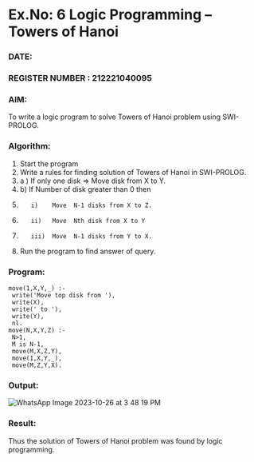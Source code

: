 # Ex.No: 6   Logic Programming –  Towers of Hanoi    
### DATE:                                                                            
### REGISTER NUMBER : 212221040095
### AIM: 
To  write  a logic program  to solve Towers of Hanoi problem  using SWI-PROLOG. 
### Algorithm:
1. Start the program
2.  Write a rules for finding solution of Towers of Hanoi in SWI-PROLOG.
3.  a )	If only one disk  => Move disk from X to Y.
4.  b)	If Number of disk greater than 0 then
5.        i)	Move  N-1 disks from X to Z.
6.        ii)	Move  Nth disk from X to Y
7.        iii)	Move  N-1 disks from Y to X.
8. Run the program  to find answer of  query.

### Program:
```
move(1,X,Y,_) :- 
 write('Move top disk from '), 
 write(X), 
 write(' to '), 
 write(Y), 
 nl. 
move(N,X,Y,Z) :- 
 N>1, 
 M is N-1, 
 move(M,X,Z,Y), 
 move(1,X,Y,_), 
 move(M,Z,Y,X).
```

### Output:

![WhatsApp Image 2023-10-26 at 3 48 19 PM](https://github.com/MaheshS03/AI_Lab_2023-24/assets/128498431/444efaaa-5aeb-474c-8d07-43a393d6d204)

### Result:
Thus the solution of Towers of Hanoi problem was found by logic programming.
